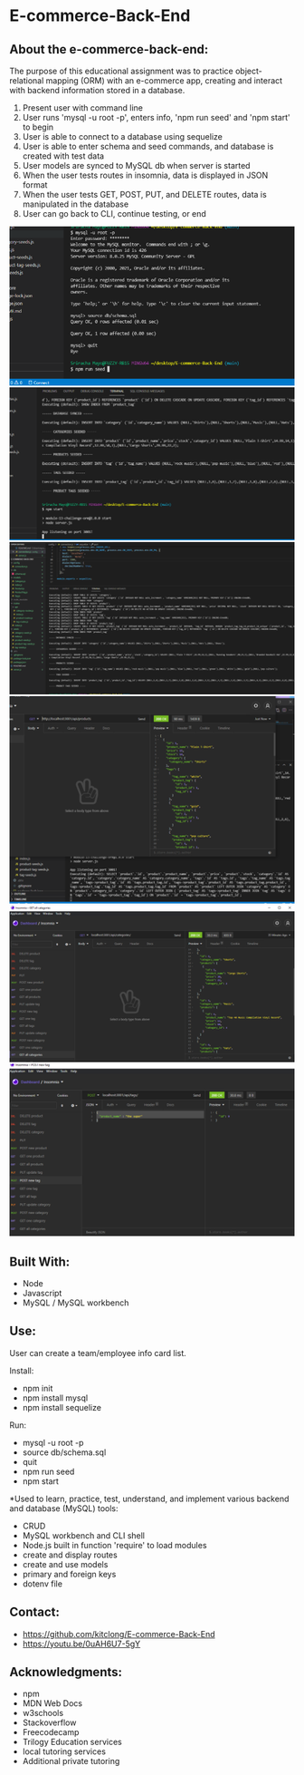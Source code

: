 # E-commerce-Back-End
## About the e-commerce-back-end:

The purpose of this educational assignment was to practice object-relational mapping (ORM) with an e-commerce app, creating and interact with backend information stored in a database.

1. Present user with command line 
2. User runs 'mysql -u root -p', enters info, 'npm run seed' and 'npm start' to begin
3. User is able to connect to a database using sequelize
4. User is able to enter schema and seed commands, and database is created with test data
5. User models are synced to MySQL db when server is started
6. When the user tests routes in insomnia, data is displayed in JSON format
7. When the user tests GET, POST, PUT, and DELETE routes, data is manipulated in the database
8. User can go back to CLI, continue testing, or end

![Screenshot of page](assets/pic2.PNG)
![Screenshot of page](assets/pic3.PNG)
![Screenshot of page](assets/pic4.PNG)
![Screenshot of page](assets/pic1.PNG)
![Screenshot of page](assets/pic5.PNG)
![Screenshot of page](assets/pic6.PNG)

## Built With:

* Node
* Javascript
* MySQL / MySQL workbench

## Use:

User can create a team/employee info card list.

Install:
* npm init
* npm install mysql
* npm install sequelize 

Run:
* mysql -u root -p
* source db/schema.sql
* quit
* npm run seed
* npm start

*Used to learn, practice, test, understand, and implement various backend and database (MySQL) tools: 

* CRUD
* MySQL workbench and CLI shell
* Node.js built in function 'require' to load modules
* create and display routes 
* create and use models
* primary and foreign keys
* dotenv file 

## Contact:

* https://github.com/kitclong/E-commerce-Back-End
* https://youtu.be/0uAH6U7-5gY

## Acknowledgments:

* npm
* MDN Web Docs
* w3schools
* Stackoverflow
* Freecodecamp
* Trilogy Education services
* local tutoring services
* Additional private tutoring 
